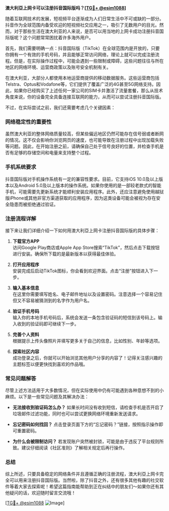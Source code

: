**澳大利亞上网卡可以注册抖音国际版吗？[[TG💪+ @esim1088](https://t.me/s/esim1088)]**

随着互联网技术的发展，短视频平台逐渐成为人们日常生活中不可或缺的一部分。抖音作为全球范围内备受欢迎的短视频社交应用之一，吸引了无数用户的目光。然而，对于那些生活在澳大利亚的人来说，是否可以用当地的上网卡成功注册抖音国际版呢？这个问题常常困扰着许多海外用户。

首先，我们需要明确一点：抖音国际版（TikTok）在全球范围内是开放的，只要你拥有一个有效的手机号码，并且能够正常访问网络，理论上就可以完成注册流程。但是，在实际操作过程中，可能会遇到一些限制或障碍，这些问题往往与所在地区的网络环境、运营商政策以及账号安全机制有关。

在澳大利亚，大部分人都使用本地运营商提供的移动数据服务。这些运营商包括Telstra、Optus和Vodafone等，它们提供了覆盖广泛的4G甚至5G网络支持。因此，如果你已经购买了上述任何一家公司的SIM卡并激活了流量套餐，那么从技术角度来说，你的设备完全具备连接互联网的能力，从而可以尝试注册抖音国际版。

不过，在实际尝试之前，我们还需要考虑几个关键因素：

### 网络稳定性的重要性

虽然澳大利亚的整体网络质量较高，但某些偏远地区仍然可能存在信号弱或者断网的情况。这不仅会影响你浏览网页的速度，也可能导致在注册过程中出现加载失败等问题。因此，在开始注册之前，请确保自己处于信号良好的位置，并检查手机是否有足够的存储空间和电量来支持整个过程。

### 手机系统要求

抖音国际版对手机操作系统有一定的兼容性要求。目前，它支持iOS 10.0及以上版本以及Android 5.0及以上版本的操作系统。如果你使用的是一部较老款式的智能手机，可能需要先更新系统才能顺利安装应用程序。此外，还应注意避免使用越狱版iPhone或其他非官方渠道获取的应用程序，因为这类设备可能会被视为存在安全隐患而被拒绝通过验证。

### 注册流程详解

接下来让我们详细介绍一下如何用澳大利亞上网卡注册抖音国际版的具体步骤：

1. **下载官方APP**  
   访问Google Play商店或Apple App Store搜索“TikTok”，然后点击下载按钮进行安装。确保所下载的是最新版本以获得最佳体验。

2. **打开应用程序**  
   安装完成后启动TikTok图标，你会看到欢迎界面。点击“注册”按钮进入下一步。

3. **输入基本信息**  
   在这里你需要填写姓名、电子邮件地址以及设置密码。注意选择一个容易记住但又不容易被猜测到的名字作为用户名。

4. **验证手机号码**  
   输入你的本地手机号码后，系统会发送一条包含验证码的短信到该号码上。输入收到的验证码即可继续下一步。

5. **完善个人资料**  
   根据提示上传头像照片并填写更多关于自己的信息，比如性别、年龄等选项。

6. **探索社区内容**  
   成功登录之后，你就可以开始浏览其他用户分享的内容了！记得关注感兴趣的主题标签以便更快找到喜欢的作品哦。

### 常见问题解答

尽管上述方法适用于大多数情况，但在实际使用中仍有可能遇到各种意想不到的小麻烦。以下是一些常见问题及其解决办法：

- **无法接收到验证码怎么办？**
  如果长时间没有收到短信，请检查手机是否开启了垃圾邮件过滤功能，同时也可以尝试更换网络环境重新发送请求。

- **忘记密码如何找回？**
  点击登录页面下方的“忘记密码？”链接，按照指示操作即可重置密码。

- **为什么会被限制访问？**
  若发现账户突然被封锁，可能是由于违反了平台规则所致。建议仔细阅读《社区准则》了解相关规定后再行操作。

### 总结

综上所述，只要具备稳定的网络条件并且遵循正确的注册流程，澳大利亞上网卡完全可以用来注册抖音国际版。当然啦，除了抖音之外，还有很多其他有趣的社交软件等着大家去探索呢！希望这篇指南能帮助到正在纠结中的朋友们～如果你还有其他疑问的话，欢迎随时留言交流哦！

[[TG💪+ @esim1088](https://t.me/s/esim1088) ![Image](https://i.postimg.cc/4NQfJmqS/Snipaste-2025-05-13-00-14-12.png)]